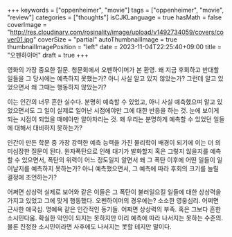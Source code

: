 +++
keywords = ["oppenheimer", "movie"]
tags = ["oppenheimer", "movie", "review"]
categories = ["thoughts"]
isCJKLanguage = true
hasMath = false
coverImage = "http://res.cloudinary.com/rosinality/image/upload/v1492734059/covers/cover01.jpg"
coverSize = "partial"
autoThumbnailImage = true
thumbnailImagePosition = "left"
date = 2023-11-04T22:25:40+09:00
title = "오펜하이머"
draft = true
+++

영화의 가장 중요한 질문. 청문회에서 오펜하이머가 본 환영. 왜 지금 후회하고 반대할 일들을 그 당시에는 예측하지 못했는가? 아니 사실 알고 있지 않았는가? 그런데 알고 있었으면서 왜 그때는 행동하지 않았는가?

이는 인간의 너무 흔한 실수다. 분명히 예측할 수 있었고, 아니 사실 예측했으며 알고 있었으면서도 그 일이 실제로 일어난 시점에야만 그에 대한 반응을 하는 것. 눈에 보이게 되는 시점이 되었을 때에야만 알아차리는 것. 왜 우리는 분명하게 예측할 수 있었던 일들에 대해서 대비하지 못하는가?

인간이 만든 학문 중 가장 강력한 예측 능력을 가진 물리학이 배경이 되기에 이는 더 의미심장한 질문이 된다. 원자폭탄으로 인해 대기가 발화할지 혹은 그렇지 않을지를 예측할 수 있으면서, 폭탄의 위력이 어느 정도일지 알면서 왜 그 폭탄 이후에 어떤 일들이 일어날지를 예측하지 못하는가? 아니 예측했으면서, 그 예측에 따라 후회의 크기를 늘릴 결정에 조언하는가?

어쩌면 상상력 실제로 보어와 같은 이들은 그 폭탄이 불러일으킬 일들에 대한 상상력을 가지고 있었고 그에 맞게 행동했다. 오펜하이머의 경우에는? 소소한 영웅심리. 어쩌면 근사한 애국심. 명예욕 같은 인간적인 동기들. 어쩌면 상상력의 부족. 혹은 그보다 흔한 소시민다움. 확실한 악인이 되지는 못하지만 미리 예측에 따라 나서지는 못하는 수준의. 물론 진정한 소시민이라면 사후에도 나서지는 못할 테지만 말이다.

